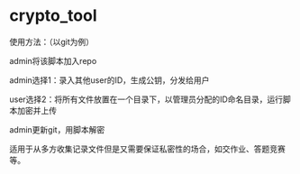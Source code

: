 crypto_tool
===========
使用方法：（以git为例）

admin将该脚本加入repo

admin选择1：录入其他user的ID，生成公钥，分发给用户

user选择2：将所有文件放置在一个目录下，以管理员分配的ID命名目录，运行脚本加密并上传

admin更新git，用脚本解密


适用于从多方收集记录文件但是又需要保证私密性的场合，如交作业、答题竞赛等。
